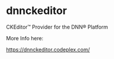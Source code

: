 dnnckeditor
===========

CKEditor™ Provider for the DNN® Platform

More Info here:

https://dnnckeditor.codeplex.com/
